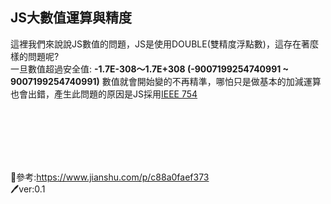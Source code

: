 ## JS大數值運算與精度
這裡我們來說說JS數值的問題，JS是使用DOUBLE(雙精度浮點數)，這存在著麼樣的問題呢?<br>
一旦數值超過安全值: **-1.7E-308～1.7E+308 (-9007199254740991 ~ 9007199254740991)** 數值就會開始變的不再精準，哪怕只是做基本的加減運算也會出錯，產生此問題的原因是JS採用[IEEE 754](https://baike.baidu.com/item/%E5%8F%8C%E7%B2%BE%E5%BA%A6%E6%B5%AE%E7%82%B9%E6%95%B0)









<br><br><br><br><br>

📖參考:https://www.jianshu.com/p/c88a0faef373
<br>
🖊️ver:0.1
